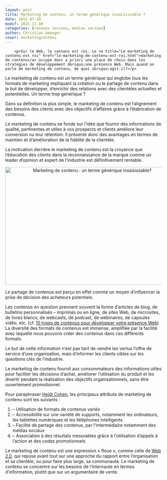 ```yaml
---
layout: post
title: Marketing de contenu, un terme générique insaisissable ?
date: 2012-07-28
modif: 2015-11-10
categories: [reseaux sociaux, medias sociaux]
author: Christian Amauger
cover: marketingcontenu
---
```


									

		<p>Sur le Web, le contenu est roi. Le <a title="Le marketing de contenu est roi" href="le-marketing-de-contenu-est-roi.html">marketing de contenu</a> occupe donc a priori une place de choix dans les stratégies de développement d&rsquo;une présence Web. Mais quand on parle de marketing de contenu, de quoi s&rsquo;agit-il?</p>
<p>Le marketing de contenu est un terme générique qui englobe tous les formats de marketing impliquant la création ou le partage de contenu dans le but de développer, d’enrichir des relations avec des clientèles actuelles et potentielles. Un terme trop générique ?</p>
<p>Dans sa définition la plus simple, le marketing de contenu est l&rsquo;alignement des besoins des clients avec des objectifs d&rsquo;affaires grâce à l&rsquo;élaboration de contenus.</p>
<p>Le marketing de contenu se fonde sur l’idée que fournir des informations de qualité, pertinentes et utiles à vos prospects et clients améliore leur conversion ou leur rétention. Il présente donc des avantages en termes de maintien et d’amélioration de la fidélité de la clientèle.</p>
<p>La motivation derrière le marketing de contenu est la croyance que l&rsquo;éducation des clients dans la reconnaissance de la marque comme un leader d&rsquo;opinion et expert de l&rsquo;industrie est définitivement rentable.</p>
<p style="text-align: center;"><a href="../i0.wp.com/www.christianamauger.com/wp-content/uploads/2012/07/conversation-banceb45.jpg?ssl=1"><img data-attachment-id="2653" data-permalink="https://www.christianamauger.com/marketing-de-contenu-un-terme-generique-insaisissable/conversation-banc-2" data-orig-file="https://i0.wp.com/www.christianamauger.com/wp-content/uploads/2012/07/conversation-banc.jpg?fit=1024%2C712&amp;ssl=1" data-orig-size="1024,712" data-comments-opened="1" data-image-meta="{&quot;aperture&quot;:&quot;0&quot;,&quot;credit&quot;:&quot;Photographer: Brandon Christophe&quot;,&quot;camera&quot;:&quot;&quot;,&quot;caption&quot;:&quot;&quot;,&quot;created_timestamp&quot;:&quot;0&quot;,&quot;copyright&quot;:&quot;&quot;,&quot;focal_length&quot;:&quot;0&quot;,&quot;iso&quot;:&quot;0&quot;,&quot;shutter_speed&quot;:&quot;0&quot;,&quot;title&quot;:&quot;&quot;,&quot;orientation&quot;:&quot;0&quot;}" data-image-title="Marketing de contenu : un terme générique insaisissable?" data-image-description="" data-medium-file="https://i0.wp.com/www.christianamauger.com/wp-content/uploads/2012/07/conversation-banc.jpg?fit=680%2C473&amp;ssl=1" data-large-file="https://i0.wp.com/www.christianamauger.com/wp-content/uploads/2012/07/conversation-banc.jpg?fit=1024%2C712&amp;ssl=1" class="aligncenter  wp-image-2653" title="Marketing de contenu : un terme générique insaisissable?" src="../i0.wp.com/www.christianamauger.com/wp-content/uploads/2012/07/conversation-banc8d82.jpg?resize=544%2C378&amp;ssl=1" alt="Marketing de contenu : un terme générique insaisissable?" width="544" height="378" data-recalc-dims="1" /></a></p>
<p>Le partage de contenus est perçu en effet comme un moyen d’influencer la prise de décision des acheteurs potentiels.</p>
<p>Les contenus en question prennent souvent la forme d’articles de blog, de bulletins personnalisés &#8211; imprimés ou en ligne, de sites Web, de microsites, de livres blancs, de webcasts, de podcast, de wébinaires, de capsules vidéo, etc. (cf. <a title="10 types de contenus pour développer votre présence web" href="10-types-de-contenus-pour-developper-votre-presence-web.html">10 types de contenus pour développer votre présence Web</a>) La diversité des formats de contenus est immense, amplifiée par la facilité avec laquelle nous pouvons créer des contenus dans ces différents formats.</p>
<p>Le but de cette information n&rsquo;est pas tant de vendre les vertus l’offre de service d’une organisation, mais d&rsquo;informer les clients cibles sur les questions clés de l&rsquo;industrie.</p>
<p>Le marketing de contenu fournit aux consommateurs des informations utiles pour faciliter les décisions d&rsquo;achat, améliorer l&rsquo;utilisation du produit et les divertir pendant la réalisation des objectifs organisationnels, sans être ouvertement promotionnel.</p>
<p>Pour paraphraser <a href="http://heidicohen.com/">Heidi Cohen</a>, les principaux attributs de marketing de contenu sont les suivants :</p>
<ol>
<li>&#8211; Utilisation de formats de contenus variés</li>
<li>&#8211; Accessibilité sur une variété de supports, notamment les ordinateurs, les tablettes numériques et les téléphones intelligents</li>
<li>&#8211; Facilité de partage des contenus, par l’intermédiaire notamment des médias sociaux</li>
<li>&#8211; Association à des résultats mesurables grâce à l&rsquo;utilisation d’appels à l&rsquo;action et des codes promotionnels</li>
</ol>
<p>Le marketing de contenu est une expression « floue », comme celle de <a title="Les différentes facettes du Web 2.0" href="les-differentes-facettes-du-web-2-0.html">Web 2.0</a>, qui repose avant tout sur une approche du rapport entre l&rsquo;organisation et sa clientèle, ou pour faire plus large, sa communauté. Le marketing de contenu se concentre sur les besoins de l&rsquo;internaute en termes d&rsquo;information, plutôt que sur un argumentaire de vente.</p>
